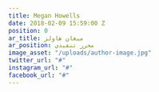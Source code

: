```yaml
---
title: Megan Howells
date: 2018-02-09 15:59:00 Z
position: 0
ar_title: ميغان هاولز
ar_position: محرر تنفيذي
image_asset: "/uploads/author-image.jpg"
twitter_url: "#"
instagram_url: "#"
facebook_url: "#"
---
```


